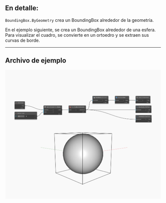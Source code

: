 ## En detalle:
`BoundingBox.ByGeometry` crea un BoundingBox alrededor de la geometría.

En el ejemplo siguiente, se crea un BoundingBox alrededor de una esfera. Para visualizar el cuadro, se convierte en un ortoedro y se extraen sus curvas de borde.

___
## Archivo de ejemplo

![ByGeometry](./Autodesk.DesignScript.Geometry.BoundingBox.ByGeometry_img.jpg)

